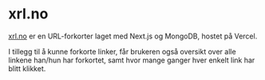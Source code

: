 # xrl.no

[xrl.no](https://xrl.no) er en URL-forkorter laget med Next.js og MongoDB, hostet på Vercel.

I tillegg til å kunne forkorte linker, får brukeren også oversikt over alle linkene han/hun har forkortet, samt hvor mange ganger hver enkelt link har blitt klikket.
